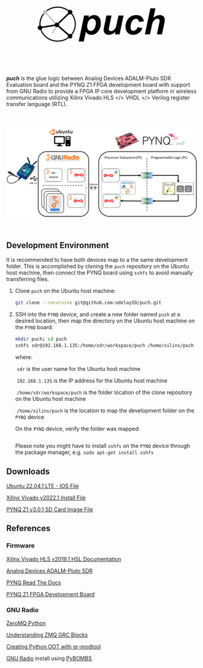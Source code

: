 <p align="center">
  <img src="./doc/puch-logo-1.png">
</p>

<br>
<br>
<br>

***puch*** is the glue logic between Analog Devices ADALM-Pluto SDR Evaluation board and the PYNQ Z1 FPGA development board with support from GNU Radio to provide a FPGA IP core development platform in wireless communications utilizing Xilinx Vivado HLS </> VHDL </> Verilog register transfer language (RTL).

<br>
<br>

<img align="center" src="./doc/puch-detailed-level-diagram.png">

<br>
<br>
<br>

## Development Environment

It is recommended to have both devices map to a the same development folder.  This is accomplished by cloning the `puch` repository on the Ubuntu host machine, then connect the PYNQ board using `sshfs` to avoid manually transferring files.   



1. Clone `puch` on the Ubuntu host machine:

   ```bash
   git clone --recursive git@github.com:odelayIO/puch.git
   ```

2. SSH into the `PYNQ` device, and create a new folder named `push` at a desired location, then map the directory on the Ubuntu host machine on the `PYNQ` board:

   ```bash
   mkdir puch; cd puch
   sshfs sdr@192.168.1.135:/home/sdr/workspace/puch /home/xilinx/puch
   ```

   where: 

   ​		`sdr` is the user name for the Ubuntu host machine

   ​		`192.168.1.135` is the IP address for the Ubuntu host machine

   ​		`/home/sdr/workspace/puch` is the folder location of the clone repository on the Ubuntu host machine

   ​		`/home/xilinx/puch` is the location to map the development folder on the `PYNQ` device

   On the  `PYNQ` device, verify the folder was mapped:

   ```
   
   ```

   Please note you might have to install `sshfs` on the `PYNQ` device through the package manager, e.g. `sudo apt-get install sshfs`





## Downloads

[Ubuntu 22.04.1 LTE - IOS File](https://hr.releases.ubuntu.com/22.04/ubuntu-22.04.1-desktop-amd64.iso)

[Xilinx Vivado v2022.1 Install File](https://www.xilinx.com/member/forms/download/xef.html?filename=Xilinx_Unified_2022.1_0420_0327.tar.gz)

[PYNQ Z1 v3.0.1 SD Card Image File](https://bit.ly/pynqz1_v3_0_1)



## References

### Firmware

[Xilinx Vivado HLS v2019.1 HSL Documentation](https://www.xilinx.com/support/documentation/sw_manuals/xilinx2019_1/ug902-vivado-high-level-synthesis.pdf)

[Analog Devices ADALM-Pluto SDR](https://wiki.analog.com/university/tools/pluto/users)

[PYNQ Read The Docs](https://pynq.readthedocs.io/en/latest/)

[PYNQ Z1 FPGA Development Board](https://reference.digilentinc.com/programmable-logic/pynq-z1/reference-manual?redirect=1)



### GNU Radio 

[ZeroMQ Python](https://zeromq.org/languages/python/)

[Understanding ZMQ GRC Blocks](https://wiki.gnuradio.org/index.php/Understanding_ZMQ_Blocks)

[Creating Python OOT with gr-modtool](https://wiki.gnuradio.org/index.php?title=Creating_Python_OOT_with_gr-modtool)

[GNU Radio](https://www.gnuradio.org/) install using [PyBOMBS](https://github.com/gnuradio/pybombs)

